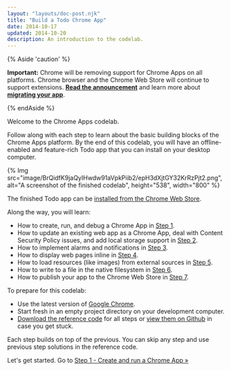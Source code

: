 ```yaml
---
layout: "layouts/doc-post.njk"
title: "Build a Todo Chrome App"
date: 2014-10-17
updated: 2014-10-20
description: An introduction to the codelab.
---
```


{% Aside 'caution' %}

**Important:** Chrome will be removing support for Chrome Apps on all platforms. Chrome browser and
the Chrome Web Store will continue to support extensions. [**Read the announcement**][1] and learn
more about [**migrating your app**][2].

{% endAside %}

Welcome to the Chrome Apps codelab.

Follow along with each step to learn about the basic building blocks of the Chrome Apps platform. By
the end of this codelab, you will have an offline-enabled and feature-rich Todo app that you can
install on your desktop computer.

{% Img src="image/BrQidfK9jaQyIHwdw91aVpkPiib2/epH3dXjtGY32KrRzPjt2.png",
       alt="A screenshot of the finished codelab", height="538", width="800" %}

The finished Todo app can be [installed from the Chrome Web Store][3].

Along the way, you will learn:

- How to create, run, and debug a Chrome App in [Step 1][4].
- How to update an existing web app as a Chrome App, deal with Content Security Policy issues, and
  add local storage support in [Step 2][5].
- How to implement alarms and notifications in [Step 3][6].
- How to display web pages inline in [Step 4][7].
- How to load resources (like images) from external sources in [Step 5][8].
- How to write to a file in the native filesystem in [Step 6][9].
- How to publish your app to the Chrome Web Store in [Step 7][10].

To prepare for this codelab:

- Use the latest version of [Google Chrome][11].
- Start fresh in an empty project directory on your development computer.
- [Download the reference code][12] for all steps or [view them on Github][13] in case you get
  stuck.

Each step builds on top of the previous. You can skip any step and use previous step solutions in
the reference code.

Let's get started. Go to [Step 1 - Create and run a Chrome App »][14]

[1]: https://blog.chromium.org/2020/01/moving-forward-from-chrome-apps.html
[2]: /apps/migration
[3]: http://goo.gl/qNNUX
[4]: ../app_codelab_basics
[5]: ../app_codelab_import_todomvc
[6]: ../app_codelab_alarms
[7]: ../app_codelab_webview
[8]: ../app_codelab_images
[9]: ../app_codelab_filesystem
[10]: ../app_codelab_publish
[11]: https://www.google.com/intl/en/chrome/browser/
[12]: https://github.com/mangini/io13-codelab/archive/master.zip
[13]: https://github.com/mangini/io13-codelab/tree/master/cheat_code
[14]: ../app_codelab_basics
